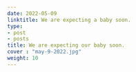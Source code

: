```yaml
---
date: 2022-05-09
linktitle: We are expecting a baby soon.
type:
- post
- posts
title: We are expecting our baby soon.
cover : "may-9-2022.jpg"
weight: 10
---
```



